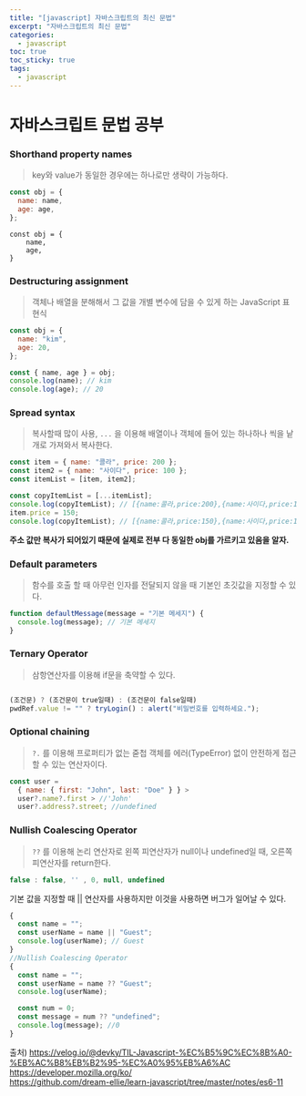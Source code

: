 ```yaml
---
title: "[javascript] 자바스크립트의 최신 문법"
excerpt: "자바스크립트의 최신 문법"
categories:
  - javascript
toc: true
toc_sticky: true
tags:
  - javascript
---
```


# 자바스크립트 문법 공부

### Shorthand property names

> key와 value가 동일한 경우에는 하나로만 생략이 가능하다.

```javascript
const obj = {
  name: name,
  age: age,
};
```

```
const obj = {
    name,
    age,
}
```

### Destructuring assignment

> 객체나 배열을 분해해서 그 값을 개별 변수에 담을 수 있게 하는 JavaScript 표현식

```javascript
const obj = {
  name: "kim",
  age: 20,
};
```

```javascript
const { name, age } = obj;
console.log(name); // kim
console.log(age); // 20
```

### Spread syntax

> 복사할때 많이 사용, `...` 을 이용해 배열이나 객체에 들어 있는 하나하나 씩을 낱개로 가져와서 복사한다.

```javascript
const item = { name: "콜라", price: 200 };
const item2 = { name: "사이다", price: 100 };
const itemList = [item, item2];

const copyItemList = [...itemList];
console.log(copyItemList); // [{name:콜라,price:200},{name:사이다,price:100}]
item.price = 150;
console.log(copyItemList); // [{name:콜라,price:150},{name:사이다,price:100}]
```

**주소 값만 복사가 되어있기 때문에 실제로 전부 다 동일한 obj를 가르키고 있음을 알자.**

### Default parameters

> 함수를 호출 할 때 아무런 인자를 전달되지 않을 때 기본인 초깃값을 지정할 수 있다.

```javascript
function defaultMessage(message = "기본 메세지") {
  console.log(message); // 기본 메세지
}
```

### Ternary Operator

> 삼항연산자를 이용해 if문을 축약할 수 있다.

```javascript

(조건문) ? (조건문이 true일때) : (조건문이 false일때)
pwdRef.value != "" ? tryLogin() : alert("비밀번호를 입력하세요.");
```

### Optional chaining

> `?.` 를 이용해 프로퍼티가 없는 줃첩 객체를 에러(TypeError) 없이 안전하게 접근할 수 있는 연산자이다.

```javascript
const user =
  { name: { first: "John", last: "Doe" } } >
  user?.name?.first > //'John'
  user?.address?.street; //undefined
```

### Nullish Coalescing Operator

> `??` 를 이용해 논리 연산자로 왼쪽 피연산자가 null이나 undefined일 때, 오른쪽 피연산자를 return한다.

```javascript
false : false, '' , 0, null, undefined
```

기본 값을 지정할 때 || 연산자를 사용하지만 이것을 사용하면 버그가 일어날 수 있다.

```javascript
{
  const name = "";
  const userName = name || "Guest";
  console.log(userName); // Guest
}
//Nullish Coalescing Operator
{
  const name = "";
  const userName = name ?? "Guest";
  console.log(userName);

  const num = 0;
  const message = num ?? "undefined";
  console.log(message); //0
}
```

출처)
<https://velog.io/@devky/TIL-Javascript-%EC%B5%9C%EC%8B%A0-%EB%AC%B8%EB%B2%95-%EC%A0%95%EB%A6%AC><br/>
<https://developer.mozilla.org/ko/><br/>
<https://github.com/dream-ellie/learn-javascript/tree/master/notes/es6-11>
